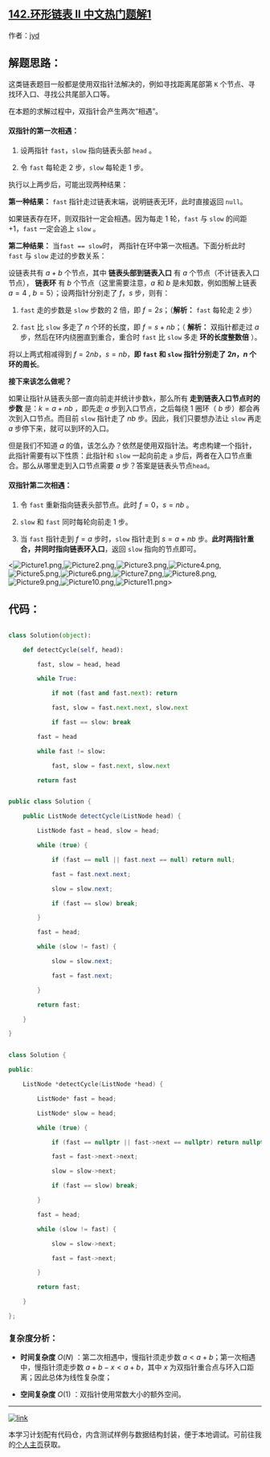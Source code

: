 ## [142.环形链表 II 中文热门题解1](https://leetcode.cn/problems/linked-list-cycle-ii/solutions/100000/linked-list-cycle-ii-kuai-man-zhi-zhen-shuang-zhi-)

作者：[jyd](https://leetcode.cn/u/jyd)

## 解题思路：

这类链表题目一般都是使用双指针法解决的，例如寻找距离尾部第 `K` 个节点、寻找环入口、寻找公共尾部入口等。

在本题的求解过程中，双指针会产生两次“相遇”。

#### 双指针的第一次相遇：

1. 设两指针 `fast`，`slow` 指向链表头部 `head` 。
2. 令 `fast` 每轮走 $2$ 步，`slow` 每轮走 $1$ 步。

执行以上两步后，可能出现两种结果：

**第一种结果：** `fast` 指针走过链表末端，说明链表无环，此时直接返回 `null`。

如果链表存在环，则双指针一定会相遇。因为每走 $1$ 轮，`fast` 与 `slow` 的间距 $+1$，`fast` 一定会追上 `slow` 。

**第二种结果：** 当`fast == slow`时， 两指针在环中第一次相遇。下面分析此时 `fast`  与 `slow` 走过的步数关系：

设链表共有 $a+b$ 个节点，其中 **链表头部到链表入口** 有 $a$ 个节点（不计链表入口节点）， **链表环** 有 $b$ 个节点（这里需要注意，$a$ 和 $b$ 是未知数，例如图解上链表 $a=4$ , $b=5$）；设两指针分别走了 $f$，$s$ 步，则有：

1. `fast` 走的步数是 `slow` 步数的 $2$ 倍，即 $f = 2s$；（**解析：** `fast` 每轮走 $2$ 步）
2. `fast` 比 `slow` 多走了 $n$ 个环的长度，即 $f = s + nb$；（ **解析：** 双指针都走过 $a$ 步，然后在环内绕圈直到重合，重合时 `fast` 比 `slow` 多走 **环的长度整数倍** ）。

将以上两式相减得到 $f = 2nb$，$s = nb$，**即 `fast` 和 `slow` 指针分别走了 $2n$，$n$ 个环的周长**。

**接下来该怎么做呢？** 

如果让指针从链表头部一直向前走并统计步数`k`，那么所有 **走到链表入口节点时的步数** 是：$k=a+nb$ ，即先走 $a$ 步到入口节点，之后每绕 $1$ 圈环（ $b$ 步）都会再次到入口节点。而目前 `slow` 指针走了 $nb$ 步。因此，我们只要想办法让 `slow` 再走  $a$  步停下来，就可以到环的入口。

但是我们不知道 $a$  的值，该怎么办？依然是使用双指针法。考虑构建一个指针，此指针需要有以下性质：此指针和 `slow` 一起向前走 `a` 步后，两者在入口节点重合。那么从哪里走到入口节点需要 $a$ 步？答案是链表头节点`head`。

#### 双指针第二次相遇：

1. 令 `fast` 重新指向链表头部节点。此时 $f = 0$，$s = nb$ 。
2. `slow` 和 `fast` 同时每轮向前走 $1$ 步。
3. 当 `fast` 指针走到 $f = a$ 步时，`slow` 指针走到 $s = a+nb$ 步。**此时两指针重合，并同时指向链表环入口**，返回 `slow` 指向的节点即可。

<![Picture1.png](https://pic.leetcode-cn.com/a4788076d4f3ad247c2023f92bb1585d05c5132ece7ed1205e2e171e25648adc-Picture1.png),![Picture2.png](https://pic.leetcode-cn.com/4ccc10d8af901acf43f4db0e5cd0e3c537aeb2346f57ad66c92cb9cbba0f1f73-Picture2.png),![Picture3.png](https://pic.leetcode-cn.com/5bfd893f81962daed27dd9fc3c96e426b168f4e940e5ab7541c323ee416548ec-Picture3.png),![Picture4.png](https://pic.leetcode-cn.com/387bfbbe71b3f1d462f72472b8168b894b7c41907e8a66bb770cd7a7ad04d48d-Picture4.png),![Picture5.png](https://pic.leetcode-cn.com/54d3a446f6acf92de2e51e639fb4f05abffa468334a778bd74c63f990cd73276-Picture5.png),![Picture6.png](https://pic.leetcode-cn.com/9a319387f7fe8d3c3acb9d6bc0bc9f7471ccff6699115db724a99d2acb7b68ca-Picture6.png),![Picture7.png](https://pic.leetcode-cn.com/f3977a8e28b45952e01334c1c86d70e3e822c913f81318108052aea81e365788-Picture7.png),![Picture8.png](https://pic.leetcode-cn.com/114969493875dcdca1d1bea8fb997643975d25b4ddb185dd071a185ed435cccd-Picture8.png),![Picture9.png](https://pic.leetcode-cn.com/c7ab2f7023d5f8c7fcae71280b56c1ec6acf65f634ef82d61713fcff1ea2ee75-Picture9.png),![Picture10.png](https://pic.leetcode-cn.com/af490a825982d42be6baf7e87a3e1cf181420bb9f46aa0ccbb190719c8b4dd92-Picture10.png),![Picture11.png](https://pic.leetcode-cn.com/f31767986757b751bfec07f824714044611b4a54bf8e794b2f4684a175dde044-Picture11.png)>

## 代码：

```Python []
class Solution(object):
    def detectCycle(self, head):
        fast, slow = head, head
        while True:
            if not (fast and fast.next): return
            fast, slow = fast.next.next, slow.next
            if fast == slow: break
        fast = head
        while fast != slow:
            fast, slow = fast.next, slow.next
        return fast
```

```Java []
public class Solution {
    public ListNode detectCycle(ListNode head) {
        ListNode fast = head, slow = head;
        while (true) {
            if (fast == null || fast.next == null) return null;
            fast = fast.next.next;
            slow = slow.next;
            if (fast == slow) break;
        }
        fast = head;
        while (slow != fast) {
            slow = slow.next;
            fast = fast.next;
        }
        return fast;
    }
}
```

```C++ []
class Solution {
public:
    ListNode *detectCycle(ListNode *head) {
        ListNode* fast = head;
        ListNode* slow = head;
        while (true) {
            if (fast == nullptr || fast->next == nullptr) return nullptr;
            fast = fast->next->next;
            slow = slow->next;
            if (fast == slow) break;
        }
        fast = head;
        while (slow != fast) {
            slow = slow->next;
            fast = fast->next;
        }
        return fast;
    }
};
```

### 复杂度分析：

- **时间复杂度** $O(N)$ ：第二次相遇中，慢指针须走步数 $a < a + b$；第一次相遇中，慢指针须走步数 $a + b - x < a + b$，其中 $x$ 为双指针重合点与环入口距离；因此总体为线性复杂度；
- **空间复杂度** $O(1)$ ：双指针使用常数大小的额外空间。

---

[![link](https://pic.leetcode.cn/1692032516-LSqzdC-760_100_3.png)](https://leetcode.cn/studyplan/selected-coding-interview/)

本学习计划配有代码仓，内含测试样例与数据结构封装，便于本地调试。可前往我的[个人主页](https://leetcode.cn/u/jyd/)获取。